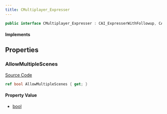 ```yaml
---
title: CMultiplayer_Expresser
---
```


```csharp
public interface CMultiplayer_Expresser : CAI_ExpresserWithFollowup, CAI_Expresser, ISchemaClass<CAI_Expresser>, ISchemaClass<CAI_ExpresserWithFollowup>, ISchemaClass<CMultiplayer_Expresser>, ISchemaField, ISchemaClass, INativeHandle
```

#### Implements

## Properties

### AllowMultipleScenes

[Source Code](https://github.com/swiftly-solution/swiftlys2/blob/beta/managed/src/SwiftlyS2.Generated/Schemas/Interfaces/CMultiplayer_Expresser.cs#L16)

```csharp
ref bool AllowMultipleScenes { get; }
```

#### Property Value

- [bool](https://learn.microsoft.com/dotnet/api/system.boolean)

